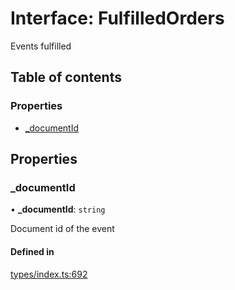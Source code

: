 # Interface: FulfilledOrders

Events fulfilled

## Table of contents

### Properties

- [\_documentId](FulfilledOrders.md#_documentid)

## Properties

### \_documentId

• **\_documentId**: `string`

Document id of the event

#### Defined in

[types/index.ts:692](https://github.com/nevermined-io/components-catalog/blob/28115b3/lib/src/types/index.ts#L692)
